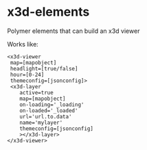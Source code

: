 # x3d-elements
Polymer elements that can build an x3d viewer

Works like:

```
<x3d-viewer 
 map=[mapobject]
 headlight=[true/false]
 hour=[0-24]
 themeconfig=[jsonconfig]>
 <x3d-layer 
	active=true 
	map=[mapobject]
	on-loading='_loading'
	on-loaded='_loaded'
	url='url.to.data' 
	name='mylayer'
	themeconfig=[jsonconfig]
	></x3d-layer>
</x3d-viewer>
```